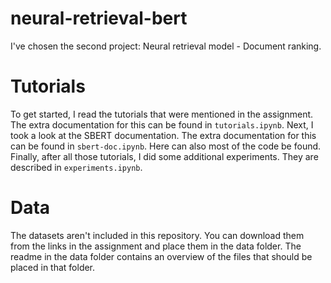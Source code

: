# neural-retrieval-bert
I've chosen the second project: Neural retrieval model - Document ranking.

# Tutorials
To get started, I read the tutorials that were mentioned in the assignment. The extra documentation for this can be found in `tutorials.ipynb`.
Next, I took a look at the SBERT documentation. The extra documentation for this can be found in `sbert-doc.ipynb`. Here can also most of the code be found.
Finally, after all those tutorials, I did some additional experiments. They are described in `experiments.ipynb`.

# Data
The datasets aren't included in this repository. You can download them from the links in the assignment and place them in the data folder. The readme in the data folder contains an overview of the files that should be placed in that folder. 